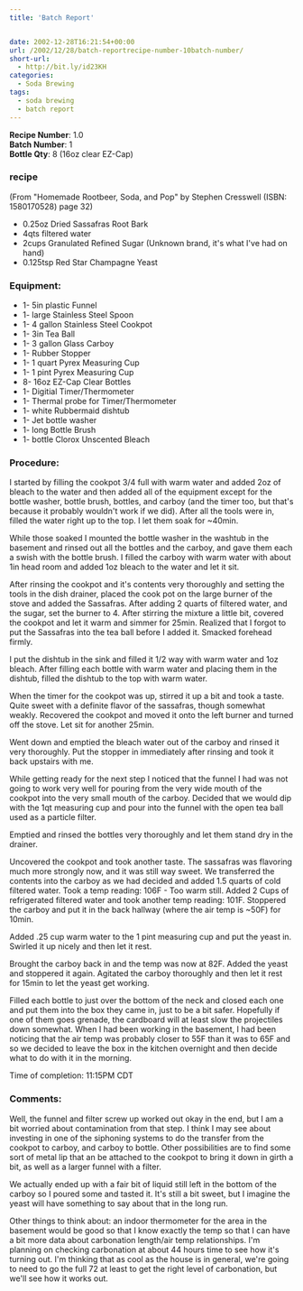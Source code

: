 ```yaml
---
title: 'Batch Report'


date: 2002-12-28T16:21:54+00:00
url: /2002/12/28/batch-reportrecipe-number-10batch-number/
short-url:
  - http://bit.ly/id23KH
categories:
  - Soda Brewing
tags:
  - soda brewing
  - batch report
---
```

**Recipe Number**: 1.0</br>
**Batch Number**: 1</br>
**Bottle Qty**: 8 (16oz clear EZ-Cap)

### recipe

(From "Homemade Rootbeer, Soda, and Pop" by Stephen Cresswell (ISBN: 1580170528) page 32)

- 0.25oz Dried Sassafras Root Bark
- 4qts filtered water
- 2cups Granulated Refined Sugar (Unknown brand, it's what I've had on hand)
- 0.125tsp Red Star Champagne Yeast

### Equipment:

- 1- 5in plastic Funnel
- 1- large Stainless Steel Spoon
- 1- 4 gallon Stainless Steel Cookpot
- 1- 3in Tea Ball
- 1- 3 gallon Glass Carboy
- 1- Rubber Stopper
- 1- 1 quart Pyrex Measuring Cup
- 1- 1 pint Pyrex Measuring Cup
- 8- 16oz EZ-Cap Clear Bottles
- 1- Digitial Timer/Thermometer
- 1- Thermal probe for Timer/Thermometer
- 1- white Rubbermaid dishtub
- 1- Jet bottle washer
- 1- long Bottle Brush
- 1- bottle Clorox Unscented Bleach

### Procedure:

I started by filling the cookpot 3/4 full with warm water and added 2oz of bleach to the water and then added all of the equipment except for the bottle washer, bottle brush, bottles, and carboy (and the timer too, but that's because it probably wouldn't work if we did). After all the tools were in, filled the water right up to the top. I let them soak for ~40min.

While those soaked I mounted the bottle washer in the washtub in the basement and rinsed out all the bottles and the carboy, and gave them each a swish with the bottle brush. I filled the carboy with warm water with about 1in head room and added 1oz bleach to the water and let it sit.

After rinsing the cookpot and it's contents very thoroughly and setting the tools in the dish drainer, placed the cook pot on the large burner of the stove and added the Sassafras. After adding 2 quarts of filtered water, and the sugar, set the burner to 4. After stirring the mixture a little bit, covered the cookpot and let it warm and simmer for 25min. Realized that I forgot to put the Sassafras into the tea ball before I added it. Smacked forehead firmly.

I put the dishtub in the sink and filled it 1/2 way with warm water and 1oz bleach. After filling each bottle with warm water and placing them in the dishtub, filled the dishtub to the top with warm water.

When the timer for the cookpot was up, stirred it up a bit and took a taste. Quite sweet with a definite flavor of the sassafras, though somewhat weakly. Recovered the cookpot and moved it onto the left burner and turned off the stove. Let sit for another 25min.

Went down and emptied the bleach water out of the carboy and rinsed it very thoroughly. Put the stopper in immediately after rinsing and took it back upstairs with me.

While getting ready for the next step I noticed that the funnel I had was not going to work very well for pouring from the very wide mouth of the cookpot into the very small mouth of the carboy. Decided that we would dip with the 1qt measuring cup and pour into the funnel with the open tea ball used as a particle filter.

Emptied and rinsed the bottles very thoroughly and let them stand dry in the drainer.

Uncovered the cookpot and took another taste. The sassafras was flavoring much more strongly now, and it was still way sweet. We transferred the contents into the carboy as we had decided and added 1.5 quarts of cold filtered water. Took a temp reading: 106F - Too warm still. Added 2 Cups of refrigerated filtered water and took another temp reading: 101F. Stoppered the carboy and put it in the back hallway (where the air temp is ~50F) for 10min.

Added .25 cup warm water to the 1 pint measuring cup and put the yeast in. Swirled it up nicely and then let it rest.

Brought the carboy back in and the temp was now at 82F. Added the yeast and stoppered it again. Agitated the carboy thoroughly and then let it rest for 15min to let the yeast get working.

Filled each bottle to just over the bottom of the neck and closed each one and put them into the box they came in, just to be a bit safer. Hopefully if one of them goes grenade, the cardboard will at least slow the projectiles down somewhat. When I had been working in the basement, I had been noticing that the air temp was probably closer to 55F than it was to 65F and so we decided to leave the box in the kitchen overnight and then decide what to do with it in the morning.

Time of completion: 11:15PM CDT

### Comments:

Well, the funnel and filter screw up worked out okay in the end, but I am a bit worried about contamination from that step. I think I may see about investing in one of the siphoning systems to do the transfer from the cookpot to carboy, and carboy to bottle. Other possibilities are to find some sort of metal lip that an be attached to the cookpot to bring it down in girth a bit, as well as a larger funnel with a filter.

We actually ended up with a fair bit of liquid still left in the bottom of the carboy so I poured some and tasted it. It's still a bit sweet, but I imagine the yeast will have something to say about that in the long run.

Other things to think about: an indoor thermometer for the area in the basement would be good so that I know exactly the temp so that I can have a bit more data about carbonation length/air temp relationships. I'm planning on checking carbonation at about 44 hours time to see how it's turning out. I'm thinking that as cool as the house is in general, we're going to need to go the full 72 at least to get the right level of carbonation, but we'll see how it works out.